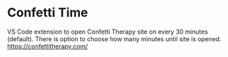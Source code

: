 # Confetti Time
VS Code extension to open Confetti Therapy site on every 30 minutes (default).
There is option to choose how many minutes until site is opened.
https://confettitherapy.com/
